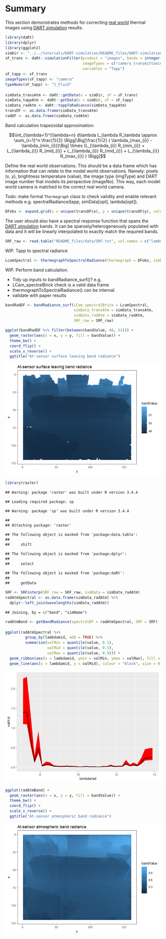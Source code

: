 # Summary 

This section demonstrates methods for correcting [real world](../Real-world-images) thermal images using [DART simulation](../DART-simulation) results. 


```r
library(daRt)
library(dplyr)
library(ggplot2)
simDir <- "../../tutorials/DART-simulation/README_files/DART-simulation/dart-atmos-corr"
sF_trans <- daRt::simulationFilter(product = "images", bands = integer(), iters = "ITERX", 
                                   imageTypes = c("camera_transmittance"), typeNums = "",
                                   variables = "Tapp")
sF_tapp <- sF_trans
imageTypes(sF_tapp) <- "camera"
typeNums(sF_tapp) <- "1_Fluid"

simData_transAtm <- daRt::getData(x = simDir, sF = sF_trans)
simData_tappAtm <- daRt::getData(x = simDir, sF = sF_tapp)
simData_radAtm <- daRt::tappToRadiance(simData_tappAtm)
transDF <- as.data.frame(simData_transAtm)
radDF <- as.data.frame(simData_radAtm)
```



Band calculation trapezoidal approximation:

$$\int_{\lambda=1}^{\lambda=n} d\lambda L_\lambda R_\lambda \approx \sum_{i=1}^n \frac{1}{2} \Bigg[\Big[\frac{1}{2} ( \lambda_{max_{i}} - \lambda_{min_{i}})\Big] \times (L_{\lambda_{i}} R_{min_{i}} + L_{\lambda_{i}} R_{mid_{i}} + L_{\lambda_{i}} R_{mid_{i}} + L_{\lambda_{i}} R_{max_{i}} ) \Bigg]$$

Define the real world observations. This should be a data frame which has information that can relate to the model world observations. Namely: pixels (x, y), brightness temperature (value), the image type (imgType) and DART image number that models its perspective (imageNo). This way, each model world camera is matched to the correct real world camera.

Todo: make formal `Thermograph` class to check validity and enable relevant methods e.g. spectralRadiance(tapp, simData[opt], lambda[opt]). 

```r
DFobs <- expand.grid(x = unique(transDF$x), y = unique(transDF$y), value = 300, imgType = "camera", imageNo = 251)
```

The user should also have a spectral response function that spans the [DART simulation](../DART-simulation) bands. It can be sparsely/heterogeneously populated with data and it will be linearly interpolated to exactly match the required bands.


```r
SRF_raw <- read.table("README_files/data/SRF.txt", col.names = c("lambda", "value"))
```

WIP. Tapp to spectral radiance


```r
LcamSpectral <- thermographToSpectralRadiance(thermograph = DFobs, simData = simData_radAtm)
```

WIP. Perform band calculation. 
- Tidy up inputs to bandRadiance_surf()? e.g. 
- LCam_spectralBrick check is a valid data frame 
- thermographToSpectralRadiance() can be internal. 
- validate with paper results


```r
bandRadDF <- bandRadiance_surf(LCam_spectralBrick = LcamSpectral, 
                               simData_transAtm = simData_transAtm, 
                               simData_radAtm = simData_radAtm, 
                               SRF_raw = SRF_raw)
```


```r
ggplot(bandRadDF %>% filter(between(bandValue, 48, 52))) +
  geom_raster(aes(x = x, y = y, fill = bandValue)) +
  theme_bw() +
  coord_flip() +
  scale_x_reverse() +
  ggtitle("At-sensor surface leaving band radiance")
```

![](README_files/figure-markdown_github/unnamed-chunk-8-1.png)




```r
library(raster)
```

```
## Warning: package 'raster' was built under R version 3.4.4
```

```
## Loading required package: sp
```

```
## Warning: package 'sp' was built under R version 3.4.4
```

```
## 
## Attaching package: 'raster'
```

```
## The following object is masked from 'package:data.table':
## 
##     shift
```

```
## The following object is masked from 'package:dplyr':
## 
##     select
```

```
## The following object is masked from 'package:daRt':
## 
##     getData
```

```r
SRF <- SRFinterp(SRF_raw = SRF_raw, simData = simData_radAtm)
radAtmSpectral <- as.data.frame(simData_radAtm) %>%
  dplyr::left_join(wavelengths(simData_radAtm))
```

```
## Joining, by = c("band", "simName")
```

```r
radAtmBand <- getBandRadiance(spectralDF = radAtmSpectral, SRF = SRF)

ggplot(radAtmSpectral %>% 
         group_by(lambdamid, add = TRUE) %>% 
         summarise(valMin = quantile(value, 0.1),
                   valMid = quantile(value, 0.5), 
                   valMax = quantile(value, 0.9))) +
  geom_ribbon(aes(x = lambdamid, ymin = valMin, ymax = valMax), fill = "red") +
  geom_line(aes(x = lambdamid, y = valMid), colour = "black", size = 0.75)
```

![](README_files/figure-markdown_github/unnamed-chunk-9-1.png)

```r
ggplot(radAtmBand) +
  geom_raster(aes(x = x, y = y, fill = bandValue)) +
  theme_bw() +
  coord_flip() +
  scale_x_reverse() +
  ggtitle("At-sensor atmospheric band radiance")
```

![](README_files/figure-markdown_github/unnamed-chunk-9-2.png)
